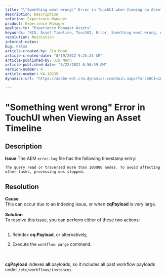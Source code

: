 ```yaml
---
title: "\"Something went wrong\" Error in TouchUI when Viewing an Asset Timeline"
description: Description
solution: Experience Manager
product: Experience Manager
applies-to: "Experience Manager Assets"
keywords: "KCS, Asset Timeline, TouchUI, Error, Something went wrong, AEM"
resolution: Resolution
internal-notes: 
bug: False
article-created-by: Jim Menn
article-created-date: "8/19/2022 9:25:23 AM"
article-published-by: Jim Menn
article-published-date: "8/22/2022 6:56:59 AM"
version-number: 4
article-number: KA-10235
dynamics-url: "https://adobe-ent.crm.dynamics.com/main.aspx?forceUCI=1&pagetype=entityrecord&etn=knowledgearticle&id=c47330d8-a01f-ed11-b83e-0022480866ad"

---
```

# "Something went wrong" Error in TouchUI when Viewing an Asset Timeline

## Description

<b>Issue</b>
The AEM `error.log` file has the following timestamp entry:


```
The query read or traversed more than 100000 nodes. To avoid affecting other tasks, processing was stopped.
```



## Resolution

<b>Cause</b><br>This can occur due to an indexing issue, or when <b>cqPayload</b> is very large. <br> <br><b>Solution</b><br>To resolve this issue, you can perform either of these two actions: <br> <br>
1. Reindex <b>cq:Payload</b>, or alternatively,

    
2. Execute the `workflow purge` command.

<br> <br><b>cqPayload</b> indexes <b>all</b> payloads, so it includes all past workflow payloads under `/etc/workflows/instances`.